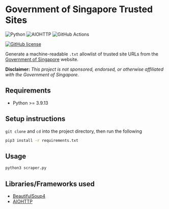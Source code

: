 # Government of Singapore Trusted Sites

![Python](https://img.shields.io/badge/Python-FFD43B?style=for-the-badge&logo=python&logoColor=blue)
![AIOHTTP](https://img.shields.io/badge/AIOHTTP-2C5BB4?style=for-the-badge&logo=aiohttp&logoColor=white)
![GitHub Actions](https://img.shields.io/badge/GitHub_Actions-2088FF?style=for-the-badge&logo=github-actions&logoColor=white)

[![GitHub license](https://img.shields.io/badge/LICENSE-BSD--3--CLAUSE-GREEN?style=for-the-badge)](LICENSE)

Generate a machine-readable `.txt` allowlist of trusted site URLs from the [Government of Singapore](https://www.gov.sg/trusted-sites) website.

**Disclaimer:** _This project is not sponsored, endorsed, or otherwise affiliated with the Government of Singapore._

## Requirements

-   Python >= 3.9.13

## Setup instructions

`git clone` and `cd` into the project directory, then run the following

```bash
pip3 install -r requirements.txt
```

## Usage

```bash
python3 scraper.py
```

## Libraries/Frameworks used

-   [BeautifulSoup4](https://beautiful-soup-4.readthedocs.io)
-   [AIOHTTP](https://docs.aiohttp.org/en/stable)
